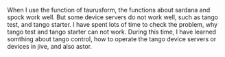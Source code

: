 When I use the function of taurusform, the functions about sardana and spock work well. But some device servers do not work well, such as tango test, and tango starter. 
I have spent lots of time to check the problem, why tango test and tango starter can not work. During this time, I have learned somthing about tango control,  how to operate the tango device servers or devices in jive, and also astor.  
